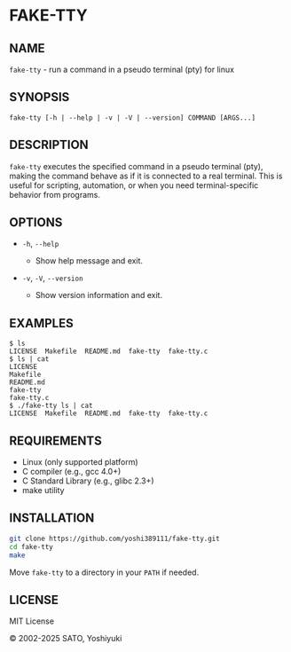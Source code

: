 # FAKE-TTY

## NAME

`fake-tty` - run a command in a pseudo terminal (pty) for linux

## SYNOPSIS

```shell
fake-tty [-h | --help | -v | -V | --version] COMMAND [ARGS...]
```

## DESCRIPTION

`fake-tty` executes the specified command in a pseudo terminal (pty), making the command behave as if it is connected to a real terminal. This is useful for scripting, automation, or when you need terminal-specific behavior from programs.

## OPTIONS

- `-h`, `--help`
  - Show help message and exit.

- `-v`, `-V`, `--version`
  - Show version information and exit.

## EXAMPLES

```console
$ ls
LICENSE  Makefile  README.md  fake-tty  fake-tty.c
$ ls | cat
LICENSE
Makefile
README.md
fake-tty
fake-tty.c
$ ./fake-tty ls | cat
LICENSE  Makefile  README.md  fake-tty  fake-tty.c
```

## REQUIREMENTS

- Linux (only supported platform)
- C compiler (e.g., gcc 4.0+)
- C Standard Library (e.g., glibc 2.3+)
- make utility

## INSTALLATION

```sh
git clone https://github.com/yoshi389111/fake-tty.git
cd fake-tty
make
```

Move `fake-tty` to a directory in your `PATH` if needed.

## LICENSE

MIT License

&copy; 2002-2025 SATO, Yoshiyuki
